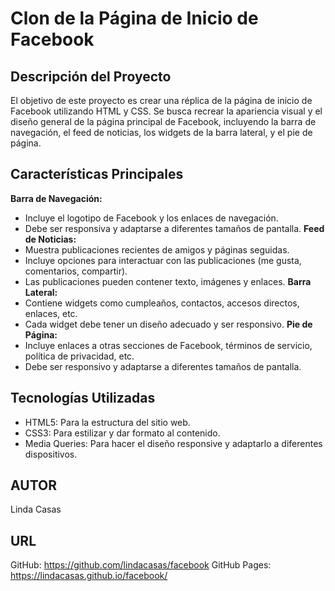 # Clon de la Página de Inicio de Facebook

## Descripción del Proyecto
El objetivo de este proyecto es crear una réplica de la página de inicio de Facebook utilizando HTML y CSS. Se busca recrear la apariencia visual y el diseño general de la página principal de Facebook, incluyendo la barra de navegación, el feed de noticias, los widgets de la barra lateral, y el pie de página.

## Características Principales
**Barra de Navegación:**
   - Incluye el logotipo de Facebook y los enlaces de navegación.
   - Debe ser responsiva y adaptarse a diferentes tamaños de pantalla.
**Feed de Noticias:**
   - Muestra publicaciones recientes de amigos y páginas seguidas.
   - Incluye opciones para interactuar con las publicaciones (me gusta, comentarios, compartir).
   - Las publicaciones pueden contener texto, imágenes y enlaces.
**Barra Lateral:**
   - Contiene widgets como cumpleaños, contactos, accesos directos, enlaces, etc.
   - Cada widget debe tener un diseño adecuado y ser responsivo.
**Pie de Página:**
   - Incluye enlaces a otras secciones de Facebook, términos de servicio, política de privacidad, etc.
   - Debe ser responsivo y adaptarse a diferentes tamaños de pantalla.

## Tecnologías Utilizadas
- HTML5: Para la estructura del sitio web.
- CSS3: Para estilizar y dar formato al contenido.
- Media Queries: Para hacer el diseño responsive y adaptarlo a diferentes dispositivos.

## AUTOR

Linda Casas

## URL

GitHub: https://github.com/lindacasas/facebook
GitHub Pages: https://lindacasas.github.io/facebook/